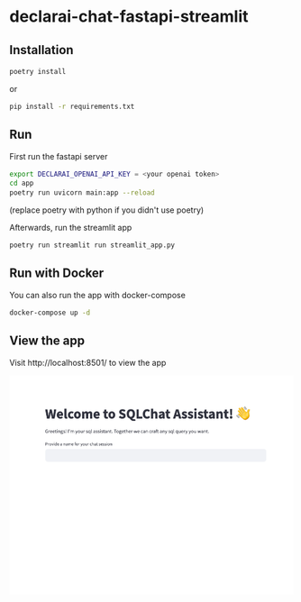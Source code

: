 # declarai-chat-fastapi-streamlit

## Installation

```bash
poetry install
```
or 

```bash
pip install -r requirements.txt
```

## Run

First run the fastapi server

```bash
export DECLARAI_OPENAI_API_KEY = <your openai token>
cd app
poetry run uvicorn main:app --reload
```
(replace poetry with python if you didn't use poetry)

Afterwards, run the streamlit app

```bash
poetry run streamlit run streamlit_app.py
```


## Run with Docker

You can also run the app with docker-compose

```bash
docker-compose up -d
```

## View the app
Visit http://localhost:8501/ to view the app

![img.png](img.png)

